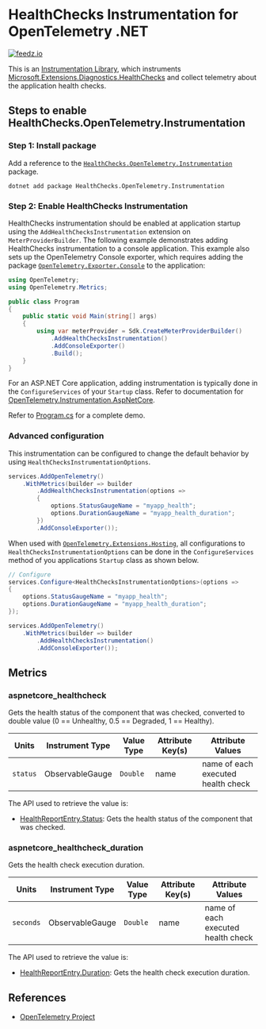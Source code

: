 # HealthChecks Instrumentation for OpenTelemetry .NET

[![feedz.io](https://img.shields.io/badge/endpoint.svg?url=https%3A%2F%2Ff.feedz.io%2Fgowon%2Fpre-release%2Fshield%2FHealthChecks.OpenTelemetry.Instrumentation%2Flatest)](https://f.feedz.io/gowon/pre-release/packages/HealthChecks.OpenTelemetry.Instrumentation/latest/download)

This is an [Instrumentation
Library](https://github.com/open-telemetry/opentelemetry-specification/blob/main/specification/glossary.md#instrumentation-library),
which instruments [ Microsoft.Extensions.Diagnostics.HealthChecks](https://learn.microsoft.com/en-us/aspnet/core/host-and-deploy/health-checks) and
collect telemetry about the application health checks.

## Steps to enable HealthChecks.OpenTelemetry.Instrumentation

### Step 1: Install package

Add a reference to the
[`HealthChecks.OpenTelemetry.Instrumentation`](https://www.nuget.org/packages/HealthChecks.OpenTelemetry.Instrumentation)
package.

```shell
dotnet add package HealthChecks.OpenTelemetry.Instrumentation
```

### Step 2: Enable HealthChecks Instrumentation

HealthChecks instrumentation should be enabled at application startup using the `AddHealthChecksInstrumentation` extension on `MeterProviderBuilder`. The following example demonstrates adding HealthChecks
instrumentation to a console application. This example also sets up the
OpenTelemetry Console exporter, which requires adding the package
[`OpenTelemetry.Exporter.Console`](https://github.com/open-telemetry/opentelemetry-dotnet/blob/main/src/OpenTelemetry.Exporter.Console/README.md)
to the application:

```csharp
using OpenTelemetry;
using OpenTelemetry.Metrics;

public class Program
{
    public static void Main(string[] args)
    {
        using var meterProvider = Sdk.CreateMeterProviderBuilder()
            .AddHealthChecksInstrumentation()
            .AddConsoleExporter()
            .Build();
    }
}
```

For an ASP.NET Core application, adding instrumentation is typically done in
the `ConfigureServices` of your `Startup` class. Refer to documentation for
[OpenTelemetry.Instrumentation.AspNetCore](https://github.com/open-telemetry/opentelemetry-dotnet/blob/main/src/OpenTelemetry.Instrumentation.AspNetCore/README.md).

Refer to [Program.cs](samples/SampleApi/Program.cs) for a
complete demo.

### Advanced configuration

This instrumentation can be configured to change the default behavior by using
`HealthChecksInstrumentationOptions`.

```csharp
services.AddOpenTelemetry()
    .WithMetrics(builder => builder
        .AddHealthChecksInstrumentation(options =>
        {
            options.StatusGaugeName = "myapp_health";
            options.DurationGaugeName = "myapp_health_duration";
        })
        .AddConsoleExporter());
```

When used with
[`OpenTelemetry.Extensions.Hosting`](https://github.com/open-telemetry/opentelemetry-dotnet/blob/main/src/OpenTelemetry.Extensions.Hosting/README.md),
all configurations to `HealthChecksInstrumentationOptions`
can be done in the `ConfigureServices` method of you applications `Startup`
class as shown below.

```csharp
// Configure
services.Configure<HealthChecksInstrumentationOptions>(options =>
{
    options.StatusGaugeName = "myapp_health";
    options.DurationGaugeName = "myapp_health_duration";
});

services.AddOpenTelemetry()
    .WithMetrics(builder => builder
        .AddHealthChecksInstrumentation()
        .AddConsoleExporter());
```

## Metrics

### aspnetcore_healthcheck

Gets the health status of the component that was checked, converted to double value (0 == Unhealthy, 0.5 == Degraded, 1 == Healthy).

| Units | Instrument Type | Value Type | Attribute Key(s) | Attribute Values |
|-|-|-|-|-|
| `status` | ObservableGauge | `Double`    | name       | name of each executed health check |

The API used to retrieve the value is:

- [HealthReportEntry.Status](https://learn.microsoft.com/en-us/dotnet/api/microsoft.extensions.diagnostics.healthchecks.healthreportentry.status): Gets the health status of the component that was checked.

### aspnetcore_healthcheck_duration

Gets the health check execution duration.

| Units | Instrument Type | Value Type | Attribute Key(s) | Attribute Values |
|-|-|-|-|-|
| `seconds` | ObservableGauge | `Double`    | name       | name of each executed health check |

The API used to retrieve the value is:

- [HealthReportEntry.Duration](https://learn.microsoft.com/en-us/dotnet/api/microsoft.extensions.diagnostics.healthchecks.healthreportentry.duration): Gets the health check execution duration.

## References

- [OpenTelemetry Project](https://opentelemetry.io/)